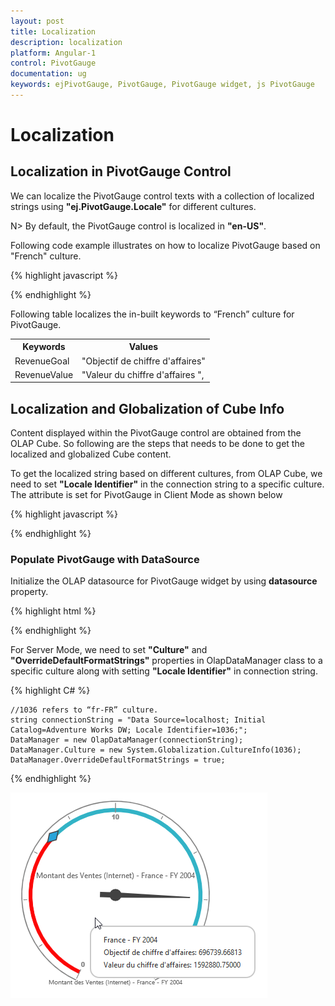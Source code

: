 ```yaml
---
layout: post
title: Localization
description: localization
platform: Angular-1
control: PivotGauge
documentation: ug
keywords: ejPivotGauge, PivotGauge, PivotGauge widget, js PivotGauge 
---
```


# Localization

## Localization in PivotGauge Control

 We can localize the PivotGauge control texts with a collection of localized strings using **"ej.PivotGauge.Locale"** for different cultures.
 
 N> By default, the PivotGauge control is localized in **"en-US"**.

Following code example illustrates on how to localize PivotGauge based on "French" culture.

{% highlight javascript %}

<div ng-controller="PivotGaugeCtrl">
    <div id="PivotGauge1" ej-pivotgauge e-locale="fr-FR" />
</div>
<script>
    angular.module('PivotGaugeApp', ['ejangular']).controller('PivotGaugeCtrl', function ($scope) {
        //..
    });
    ej.PivotGauge.Locale["fr-FR"] = {
        RevenueGoal: "Objectif de chiffre d'affaires",
        RevenueValue: "Valeur du chiffre d'affaires"
    }
</script>

{% endhighlight %}

Following table localizes the in-built keywords to “French” culture for PivotGauge.

<table>
<tr>
<th>
Keywords</th><th>
Values</th></tr>
<tr>
<td>
RevenueGoal</td><td>
"Objectif de chiffre d'affaires"</td></tr>
<tr>
<td>
RevenueValue</td><td>
"Valeur du chiffre d'affaires ",</td></tr>
</table>

## Localization and Globalization of Cube Info

Content displayed within the PivotGauge control are obtained from the OLAP Cube. So following are the steps that needs to be done to get the localized and globalized Cube content.

To get the localized string based on different cultures, from OLAP Cube, we need to set **"Locale Identifier"** in the connection string to a specific culture. The attribute is set for PivotGauge in Client Mode as shown below

{% highlight javascript %}

<html xmlns="http://www.w3.org/1999/xhtml" ng-app="PivotGaugeApp">
<head> <!-- Dependency file references --> </head>
<body>
    <div ng-controller="PivotGaugeCtrl">
        <div id="PivotGauge1" ej-pivotgauge />
    </div>
</body>
</html>

{% endhighlight %}

### Populate PivotGauge with DataSource

Initialize the OLAP datasource for PivotGauge widget by using **datasource** property.

{% highlight html %}

<div ng-controller="PivotGaugeCtrl">
    <div id="PivotGauge1" ej-pivotgauge e-dataSource="dataSource" />
</div>
<script>
    var dataSource = {
            data: "http://bi.syncfusion.com/olap/msmdpump.dll;Locale Identifier=1036;"
            //..
    };
    angular.module('PivotGaugeApp', ['ejangular']).controller('PivotGaugeCtrl', function ($scope) {
        //..
        $scope.dataSource = dataSource;
    });
</script>

{% endhighlight %}

For Server Mode, we need to set **"Culture"** and **"OverrideDefaultFormatStrings"** properties in OlapDataManager class to a specific culture along with setting **"Locale Identifier"** in connection string. 

{% highlight C# %}

    //1036 refers to “fr-FR” culture.
    string connectionString = "Data Source=localhost; Initial Catalog=Adventure Works DW; Locale Identifier=1036;";
    DataManager = new OlapDataManager(connectionString);
    DataManager.Culture = new System.Globalization.CultureInfo(1036);
    DataManager.OverrideDefaultFormatStrings = true;

{% endhighlight %}

![](Localization_images/Localization.png) 
